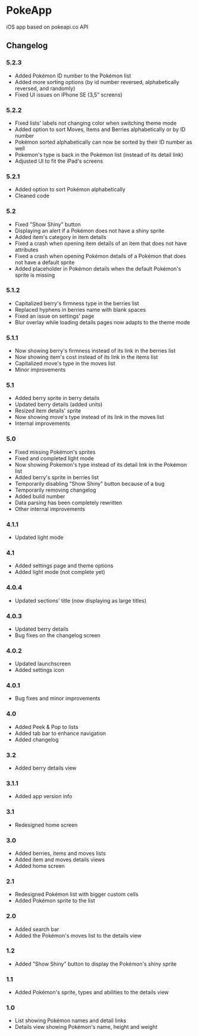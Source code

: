 # PokeApp
iOS app based on pokeapi.co API

## Changelog

### 5.2.3
- Added Pokémon ID number to the Pokémon list
- Added more sorting options (by id number reversed, alphabetically reversed, and randomly)
- Fixed UI issues on iPhone SE (3,5" screens)

### 5.2.2
- Fixed lists' labels not changing color when switching theme mode
- Added option to sort Moves, Items and Berries alphabetically or by ID number
- Pokémon sorted alphabetically can now be sorted by their ID number as well
- Pokemon's type is back in the Pokémon list (instead of its detail link)
- Adjusted UI to fit the iPad's screens

### 5.2.1
- Added option to sort Pokémon alphabetically
- Cleaned code

### 5.2
- Fixed "Show Shiny" button
- Displaying an alert if a Pokémon does not have a shiny sprite
- Added item's category in item details
- Fixed a crash when opening item details of an item that does not have attributes
- Fixed a crash when opening Pokémon details of a Pokémon that does not have a default sprite
- Added placeholder in Pokémon details when the default Pokémon's sprite is missing

### 5.1.2
- Capitalized berry's firmness type in the berries list
- Replaced hyphens in berries name with blank spaces
- Fixed an issue on settings' page
- Blur overlay while loading details pages now adapts to the theme mode

### 5.1.1
- Now showing berry's firmness instead of its link in the berries list
- Now showing item's cost instead of its link in the items list
- Capitalized move's type in the moves list
- Minor improvements

### 5.1
- Added berry sprite in berry details
- Updated berry details (added units)
- Resized item details' sprite
- Now showing move's type instead of its link in the moves list
- Internal improvements

### 5.0
- Fixed missing Pokémon's sprites
- Fixed and completed light mode
- Now showing Pokemon's type instead of its detail link in the Pokémon list
- Added berry's sprite in berries list
- Temporarily disabling "Show Shiny" button because of a bug
- Temporarily removing changelog
- Added build number
- Data parsing has been completely rewritten
- Other internal improvements 

### 4.1.1
- Updated light mode

### 4.1
- Added settings page and theme options
- Added light mode (not complete yet)

### 4.0.4
- Updated sections' title (now displaying as large titles)

### 4.0.3
- Updated berry details
- Bug fixes on the changelog screen

### 4.0.2
- Updated launchscreen
- Added settings icon

### 4.0.1
- Bug fixes and minor improvements

### 4.0
- Added Peek & Pop to lists
- Added tab bar to enhance navigation
- Added changelog

### 3.2
- Added berry details view

### 3.1.1
- Added app version info

### 3.1
- Redesigned home screen

### 3.0
- Added berries, items and moves lists
- Added item and moves details views
- Added home screen

### 2.1
- Redesigned Pokémon list with bigger custom cells
- Added Pokémon sprite to the list

### 2.0
- Added search bar
- Added the Pokémon's moves list to the details view

### 1.2
- Added "Show Shiny" button to display the Pokémon's shiny sprite

### 1.1
- Added Pokémon's sprite, types and abilities to the details view

### 1.0
- List showing Pokémon names and detail links
- Details view showing Pokémon's name, height and weight
